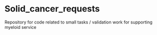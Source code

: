 # Solid_cancer_requests
Repository for code related to small tasks / validation work for supporting myeloid service
